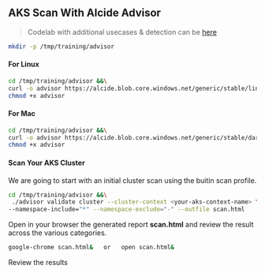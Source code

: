 ## AKS Scan With Alcide Advisor

> Codelab with additional usecases & detection can be [here](https://codelab.alcide.io/codelabs/advisor-codelab-01/index.html#0)

```sh
mkdir -p /tmp/training/advisor
```

#### For Linux
``` sh
cd /tmp/training/advisor &&\
curl -o advisor https://alcide.blob.core.windows.net/generic/stable/linux/advisor &&\
chmod +x advisor
``` 

#### For Mac 
``` sh
cd /tmp/training/advisor &&\
curl -o advisor https://alcide.blob.core.windows.net/generic/stable/darwin/advisor &&\
chmod +x advisor
```

#### Scan Your AKS Cluster

We are going to start with an initial cluster scan using the buitin scan profile.


``` bash
cd /tmp/training/advisor &&\
 ./advisor validate cluster --cluster-context <your-aks-context-name> \
--namespace-include="*" --namespace-exclude="-" --outfile scan.html
```

Open in your browser the generated report **scan.html** and review the result across the various categories.

``` bash
google-chrome scan.html&   or   open scan.html&
```

Review the results